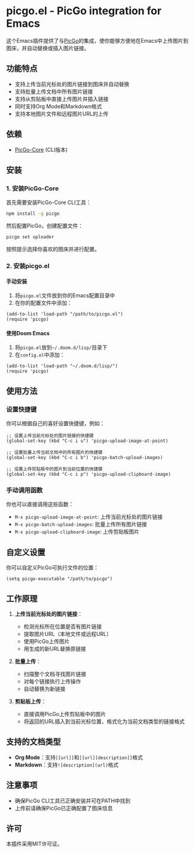 # picgo.el - PicGo integration for Emacs

这个Emacs插件提供了与[PicGo](https://github.com/PicGo/PicGo-Core)的集成，使你能够方便地在Emacs中上传图片到图床，并自动替换或插入图片链接。

## 功能特点

- 支持上传当前光标处的图片链接到图床并自动替换
- 支持批量上传文档中所有图片链接
- 支持从剪贴板中直接上传图片并插入链接
- 同时支持Org Mode和Markdown格式
- 支持本地图片文件和远程图片URL的上传

## 依赖

- [PicGo-Core](https://github.com/PicGo/PicGo-Core) (CLI版本)

## 安装

### 1. 安装PicGo-Core

首先需要安装PicGo-Core CLI工具：

```bash
npm install -g picgo
```

然后配置PicGo，创建配置文件：

```bash
picgo set uploader
```

按照提示选择你喜欢的图床并进行配置。

### 2. 安装picgo.el

#### 手动安装

1. 将`picgo.el`文件放到你的Emacs配置目录中
2. 在你的配置文件中添加：

```elisp
(add-to-list 'load-path "/path/to/picgo.el")
(require 'picgo)
```

#### 使用Doom Emacs

1. 将`picgo.el`放到`~/.doom.d/lisp/`目录下
2. 在`config.el`中添加：

```elisp
(add-to-list 'load-path "~/.doom.d/lisp/")
(require 'picgo)
```

## 使用方法

### 设置快捷键

你可以根据自己的喜好设置快捷键，例如：

```elisp
;; 设置上传当前光标处的图片链接的快捷键
(global-set-key (kbd "C-c i u") 'picgo-upload-image-at-point)

;; 设置批量上传当前文档中的所有图片的快捷键
(global-set-key (kbd "C-c i b") 'picgo-batch-upload-images)

;; 设置上传剪贴板中的图片到当前位置的快捷键
(global-set-key (kbd "C-c i p") 'picgo-upload-clipboard-image)
```

### 手动调用函数

你也可以直接调用这些函数：

- `M-x picgo-upload-image-at-point`: 上传当前光标处的图片链接
- `M-x picgo-batch-upload-images`: 批量上传所有图片链接
- `M-x picgo-upload-clipboard-image`: 上传剪贴板图片

## 自定义设置

你可以自定义PicGo可执行文件的位置：

```elisp
(setq picgo-executable "/path/to/picgo")
```

## 工作原理

1. **上传当前光标处的图片链接**：
   - 检测光标所在位置是否有图片链接
   - 提取图片URL（本地文件或远程URL）
   - 使用PicGo上传图片
   - 用生成的新URL替换原链接

2. **批量上传**：
   - 扫描整个文档寻找图片链接
   - 对每个链接执行上传操作
   - 自动替换为新链接

3. **剪贴板上传**：
   - 直接调用PicGo上传剪贴板中的图片
   - 将返回的URL插入到当前光标位置，格式化为当前文档类型的链接格式

## 支持的文档类型

- **Org Mode**：支持`[[url]]`和`[[url][description]]`格式
- **Markdown**：支持`![description](url)`格式

## 注意事项

- 确保PicGo CLI工具已正确安装并可在PATH中找到
- 上传前请确保PicGo已正确配置了图床信息

## 许可

本插件采用MIT许可证。 
